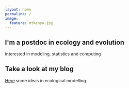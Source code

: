 ```yaml
---
layout: home
permalink: /
image:
  feature: mtkenya.jpg
---
```


<div class="tiles">

<div class="tile">
  <h2 class="post-title">I'm a postdoc in ecology and evolution</h2>
  <p class="post-excerpt">interested in modeling, statistics and computing</p>
</div><!-- /.tile -->

<div class="tile">
  <h2 class="post-title">Take a look at my blog</h2>
  <p class="post-excerpt"><a href="{{site.baseurl}}posts/">Here</a> some ideas in ecological modelling</p>
</div><!-- /.tile -->

